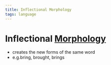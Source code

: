 ```yaml
---
title: Inflectional Morphology
tags: language
---
```


# Inflectional [Morphology](Morphology.md)
- creates the new forms of the same word
- e.g.bring, brought, brings


























































